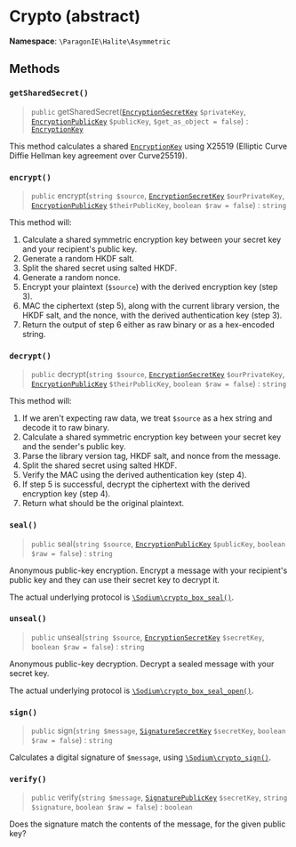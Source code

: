 # Crypto (abstract)

**Namespace**: `\ParagonIE\Halite\Asymmetric`

## Methods

### `getSharedSecret()`

> `public` getSharedSecret([`EncryptionSecretKey`](EncryptionSecretKey.md) `$privateKey`, [`EncryptionPublicKey`](EncryptionPublicKey.md) `$publicKey`, `$get_as_object = false`) : [`EncryptionKey`](../Symmetric/EncryptionKey.md)

This method calculates a shared [`EncryptionKey`](../Symmetric/EncryptionKey.md)
using X25519 (Elliptic Curve Diffie Hellman key agreement over Curve25519).

### `encrypt()`

> `public` encrypt(`string $source`, [`EncryptionSecretKey`](EncryptionSecretKey.md) `$ourPrivateKey`, [`EncryptionPublicKey`](EncryptionPublicKey.md) `$theirPublicKey`, `boolean $raw = false`) : `string`

This method will:

1. Calculate a shared symmetric encryption key between your secret key and your 
   recipient's public key.
2. Generate a random HKDF salt.
3. Split the shared secret using salted HKDF.
4. Generate a random nonce.
5. Encrypt your plaintext (`$source`) with the derived encryption key (step 3).
6. MAC the ciphertext (step 5), along with the current library version, the HKDF 
   salt, and the nonce, with the derived authentication key (step 3).
7. Return the output of step 6 either as raw binary or as a hex-encoded string.

### `decrypt()`

> `public` decrypt(`string $source`, [`EncryptionSecretKey`](EncryptionSecretKey.md) `$ourPrivateKey`, [`EncryptionPublicKey`](EncryptionPublicKey.md) `$theirPublicKey`, `boolean $raw = false`) : `string`

This method will:

1. If we aren't expecting raw data, we treat `$source` as a hex string and
   decode it to raw binary.
2. Calculate a shared symmetric encryption key between your secret key and the
   sender's public key.
3. Parse the library version tag, HKDF salt, and nonce from the message.
4. Split the shared secret using salted HKDF.
5. Verify the MAC using the derived authentication key (step 4).
6. If step 5 is successful, decrypt the ciphertext with the derived encryption 
   key (step 4).
7. Return what should be the original plaintext.

### `seal()`

> `public` seal(`string $source`,  [`EncryptionPublicKey`](EncryptionPublicKey.md) `$publicKey`, `boolean $raw = false`) : `string`

Anonymous public-key encryption. Encrypt a message with your recipient's public
key and they can use their secret key to decrypt it.

The actual underlying protocol is [`\Sodium\crypto_box_seal()`](https://paragonie.com/book/pecl-libsodium/read/08-advanced.md#crypto-box-seal).

### `unseal()`

> `public` unseal(`string $source`, [`EncryptionSecretKey`](EncryptionSecretKey.md) `$secretKey`, `boolean $raw = false`) : `string`

Anonymous public-key decryption. Decrypt a sealed message with your secret key.

The actual underlying protocol is [`\Sodium\crypto_box_seal_open()`](https://paragonie.com/book/pecl-libsodium/read/08-advanced.md#crypto-box-seal).

### `sign()`

> `public` sign(`string $message`, [`SignatureSecretKey`](SignatureSecretKey.md) `$secretKey`, `boolean $raw = false`) : `string`

Calculates a digital signature of `$message`, using [`\Sodium\crypto_sign()`](https://paragonie.com/book/pecl-libsodium/read/05-publickey-crypto.md#crypto-sign).

### `verify()`

> `public` verify(`string $message`, [`SignaturePublicKey`](SignaturePublicKey.md) `$secretKey`, `string $signature`, `boolean $raw = false`) : `boolean`

Does the signature match the contents of the message, for the given public key?
